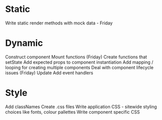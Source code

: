 # Static

Write static render methods with mock data - Friday

# Dynamic

Construct component
Mount functions (Friday)
Create functions that setState
Add expected props to component instantiation
Add mapping / looping for creating multiple components
Deal with component lifecycle issues (Friday)
Update Add event handlers

# Style

Add classNames
Create .css files
Write application CSS - sitewide styling choices like fonts, colour pallettes
Write component specific CSS
